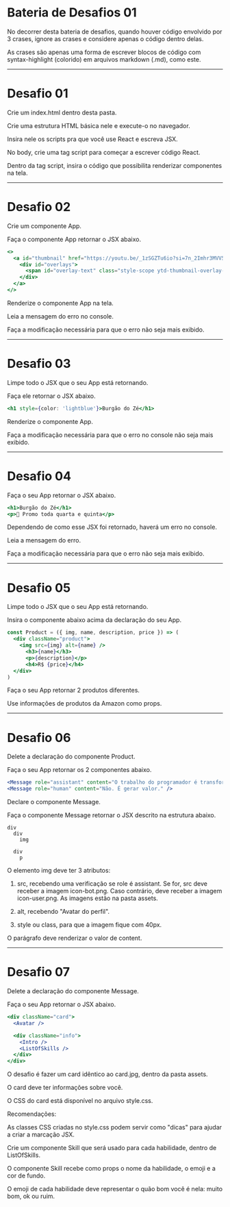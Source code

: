 # Bateria de Desafios 01

No decorrer desta bateria de desafios, quando houver código envolvido por 3 crases, ignore as crases e considere apenas o código dentro delas. 

As crases são apenas uma forma de escrever blocos de código com syntax-highlight (colorido) em arquivos markdown (.md), como este.

---

# Desafio 01

Crie um index.html dentro desta pasta. 

Crie uma estrutura HTML básica nele e execute-o no navegador. 

Insira nele os scripts pra que você use React e escreva JSX. 

No body, crie uma tag script para começar a escrever código React. 

Dentro da tag script, insira o código que possibilita renderizar componentes na tela.

---

# Desafio 02

Crie um componente App. 

Faça o componente App retornar o JSX abaixo. 

```jsx
<>
  <a id="thumbnail" href="https://youtu.be/_1zSGZTu6io?si=7n_2Imhr3MVV50hf">
    <div id="overlays">
      <span id="overlay-text" class="style-scope ytd-thumbnail-overlay-now-playing-renderer">Now playing</span>
    </div>
  </a>
</>
```

Renderize o componente App na tela.

Leia a mensagem do erro no console. 

Faça a modificação necessária para que o erro não seja mais exibido.

---

# Desafio 03

Limpe todo o JSX que o seu App está retornando.

Faça ele retornar o JSX abaixo.

```jsx
<h1 style={color: 'lightblue'}>Burgão do Zé</h1>
```

Renderize o componente App.

Faça a modificação necessária para que o erro no console não seja mais exibido.

---

# Desafio 04

Faça o seu App retornar o JSX abaixo.

```jsx
<h1>Burgão do Zé</h1>
<p>🎯 Promo toda quarta e quinta</p>
```

Dependendo de como esse JSX foi retornado, haverá um erro no console.

Leia a mensagem do erro.

Faça a modificação necessária para que o erro não seja mais exibido.

---

# Desafio 05

Limpe todo o JSX que o seu App está retornando.

Insira o componente abaixo acima da declaração do seu App.

```jsx
const Product = ({ img, name, description, price }) => (
  <div className="product">
    <img src={img} alt={name} />
      <h3>{name}</h3>
      <p>{description}</p>
      <h4>R$ {price}</h4>
  </div>
)
```

Faça o seu App retornar 2 produtos diferentes. 

Use informações de produtos da Amazon como props.

---

# Desafio 06

Delete a declaração do componente Product.

Faça o seu App retornar os 2 componentes abaixo.

```jsx
<Message role="assistant" content="O trabalho do programador é transformar café em código?" />
<Message role="human" content="Não. É gerar valor." />
```

Declare o componente Message. 

Faça o componente Message retornar o JSX descrito na estrutura abaixo.

```
div
  div
    img

  div
    p
```

O elemento img deve ter 3 atributos:

1. src, recebendo uma verificação se role é assistant. Se for, src deve receber a imagem icon-bot.png. Caso contrário, deve receber a imagem icon-user.png. As imagens estão na pasta assets.

2. alt, recebendo "Avatar do perfil".

3. style ou class, para que a imagem fique com 40px.

O parágrafo deve renderizar o valor de content.

---

# Desafio 07

Delete a declaração do componente Message.

Faça o seu App retornar o JSX abaixo.

```jsx
<div className="card">
  <Avatar />

  <div className="info">
    <Intro />
    <ListOfSkills />
  </div>
</div>
```

O desafio é fazer um card idêntico ao card.jpg, dentro da pasta assets.

O card deve ter informações sobre você.

O CSS do card está disponível no arquivo style.css.

Recomendações:

As classes CSS criadas no style.css podem servir como "dicas" para ajudar a criar a marcação JSX.

Crie um componente Skill que será usado para cada habilidade, dentro de ListOfSkills.

O componente Skill recebe como props o nome da habilidade, o emoji e a cor de fundo. 

O emoji de cada habilidade deve representar o quão bom você é nela: muito bom, ok ou ruim.

